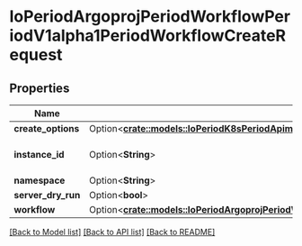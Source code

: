# IoPeriodArgoprojPeriodWorkflowPeriodV1alpha1PeriodWorkflowCreateRequest

## Properties

Name | Type | Description | Notes
------------ | ------------- | ------------- | -------------
**create_options** | Option<[**crate::models::IoPeriodK8sPeriodApimachineryPeriodPkgPeriodApisPeriodMetaPeriodV1PeriodCreateOptions**](io.k8s.apimachinery.pkg.apis.meta.v1.CreateOptions.md)> |  | [optional]
**instance_id** | Option<**String**> | This field is no longer used. | [optional]
**namespace** | Option<**String**> |  | [optional]
**server_dry_run** | Option<**bool**> |  | [optional]
**workflow** | Option<[**crate::models::IoPeriodArgoprojPeriodWorkflowPeriodV1alpha1PeriodWorkflow**](io.argoproj.workflow.v1alpha1.Workflow.md)> |  | [optional]

[[Back to Model list]](../README.md#documentation-for-models) [[Back to API list]](../README.md#documentation-for-api-endpoints) [[Back to README]](../README.md)


